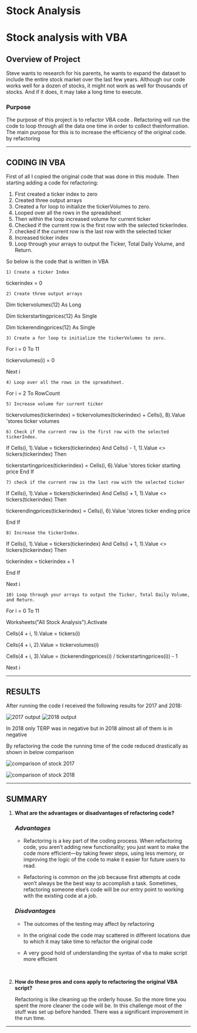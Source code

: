 
# Stock Analysis
# Stock analysis with VBA

## **Overview of Project**
Steve wants to research for his parents, he wants to expand the dataset to include the entire stock market over the last few years. Although our code works well for a dozen of stocks, it might not work as well for thousands of stocks. And if it does, it may take a long time to execute.


### **Purpose**
The purpose of this project is to refactor VBA code . Refactoring will run the code to loop through all the data one time in order to collect theinformation. The main purpose for this is to increase the efficiency of the original code. by refactoring

---


## **CODING IN VBA**


First of all I copied the original code that was done in this module. Then starting adding a code for refactoring: 
1)	 First created a ticker index to zero 
2)	Created three output arrays
3)	Created a for loop to initialize the tickerVolumes to zero.
4)	Looped over all the rows in the spreadsheet
5)	Then within the loop increased volume for current ticker
6)	 Checked if the current row is the first row with the selected tickerIndex.
7)	checked if the current row is the last row with the selected ticker
8)	 Increased ticker index
9)	Loop through your arrays to output the Ticker, Total Daily Volume, and Return.

So below is the code that is written in VBA

    1) Create a ticker Index
   tickerindex = 0
    
    2) Create three output arrays
   Dim tickervolumes(12) As Long

   Dim tickerstartingprices(12) As Single

   Dim tickerendingprices(12) As Single
        
    3) Create a for loop to initialize the tickerVolumes to zero.
   For i = 0 To 11

   tickervolumes(i) = 0 

   Next i
   
    
    4) Loop over all the rows in the spreadsheet.
   For i = 2 To RowCount
    
    5) Increase volume for current ticker
tickervolumes(tickerindex) = tickervolumes(tickerindex) + Cells(i, 8).Value 'stores ticker volumes
    
     
        
    6) Check if the current row is the first row with the selected tickerIndex.
   If Cells(i, 1).Value = tickers(tickerindex) And Cells(i - 1, 1).Value <> tickers(tickerindex) Then

   tickerstartingprices(tickerindex) = Cells(i, 6).Value 'stores ticker starting price
   End If
        
        
    7) check if the current row is the last row with the selected ticker
   If Cells(i, 1).Value = tickers(tickerindex) And Cells(i + 1, 1).Value <> tickers(tickerindex) Then

   tickerendingprices(tickerindex) = Cells(i, 6).Value 'stores ticker ending price

   End If
            

    8) Increase the tickerIndex.
If Cells(i, 1).Value = tickers(tickerindex) And Cells(i + 1, 1).Value <> tickers(tickerindex) Then

tickerindex = tickerindex + 1

End If
    
Next i
    
    10) Loop through your arrays to output the Ticker, Total Daily Volume, and Return.
    
For i = 0 To 11
        
Worksheets("All Stock Analysis").Activate

Cells(4 + i, 1).Value = tickers(i)

Cells(4 + i, 2).Value = tickervolumes(i)

Cells(4 + i, 3).Value = (tickerendingprices(i) / tickerstartingprices(i)) - 1

Next i

---

## **RESULTS**

After running the code I received the following results for 2017 and 2018:

![2017 output](https://user-images.githubusercontent.com/96033163/149448001-8f2d6e4f-1bdf-465c-9e57-1450f44709f6.jpg) ![2018 output](https://user-images.githubusercontent.com/96033163/149448249-e78009fd-6f4b-482c-b273-ec2efa9fbd41.jpg)

In 2018 only TERP was in negative but in 2018 almost all of them is in negative

By refactoring the code the running time of the code reduced drastically as shown in below comparison

![comparison of stock 2017](https://user-images.githubusercontent.com/96033163/149448445-a3b8dcfc-3d0f-4afb-884e-7eb0d7daaf25.jpg)

![comparison of stock 2018](https://user-images.githubusercontent.com/96033163/149448447-4acb7836-5c6d-4042-9383-6762d75c2462.jpg)

---

## **SUMMARY**

1. **What are the advantages or disadvantages of refactoring code?**
    ### *Advantages*
   * Refactoring is a key part of the coding process. When refactoring code, you aren’t adding new functionality; you just want to make the code more efficient—by taking fewer steps, using less memory, or improving the logic of the code to make it easier for future users to read.

   * Refactoring is common on the job because first attempts at code won’t always be the best way to accomplish a task. Sometimes, refactoring someone else’s code will be our entry point to working with the existing code at a job.

    ### *Disdvantages*
    * The outcomes of the testing may affect by refactoring

    * In the original code the code may scattered in different locations due to which it may take time to refactor the original code
    
    * A very good hold of understanding the syntax of vba to make script more efficient


&nbsp;

2.  **How do these pros and cons apply to refactoring the original VBA script?**
    
    Refactoring is like cleaning up the orderly house. So the more time you spent the more cleaner the code will be. In this challenge most of the stuff was set up before handed. There was a significant improvement in the run time.
    
---